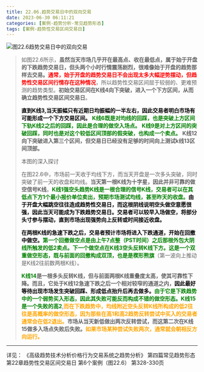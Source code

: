 ```yaml
---
title: 22.06.趋势交易日中的双向交易
date: 2023-06-30 06:11:21
categories: [案例-趋势分析-常见趋势形态]
tags: [案例-趋势性交易区间交易日]
---
```


![图22.6趋势交易日中的双向交易](https://objectstorage.us-phoenix-1.oraclecloud.com/n/axdikqaqm3dc/b/bucket1/o/pa-price-charts%2Ftrends%2Fc22%2FSlide6.JPG)

>
>如图22.6所示，**虽然当天市场几乎开在最高点、收在最低点，属于始于开盘的下跌趋势交易日，但头两个小时行情震荡剧烈，很难像始于开盘的趋势那样去交易。**<font color="red">**通常，始于开盘的趋势交易日不会出现太多大幅逆势摆动，但趋势性交易区间行情存在这种情况**</font>，所以趋势性交易区间屈于较弱的、更难预测的趋势类型。**初始交易区间在K线4向下突破，进入一个下方区间，从而确立趋势性交易区间交易日**。
>
><font color="black">**直到K线3,当天振幅只有近期日均振幅的一半左右，因此交易者明白市场有可能形成一个下方交易区间。**</font>
><font color="green">**K线6既是对均线的回踩，也是突破上方区间下轨K线2之后的回踩，因此是合理的做空入场点。**</font>
><font color="green">**K线9是对上方区间的突破回踩，同时也是对这个较低区间顶部的假突破，也构成一个卖点。**</font>
>**K线12向下突破进入第三个区间，但交易日已经没有足够的时间向上测试k线13区间顶部。**
>
>本图的深入探讨
>
>在图22.6中，市场前一天收于均线下方，而当天开盘是一次多头突破，同时突破了前一天的收盘和均线。**当天第一根K线为十字星，因此并非可靠的做空信号K线**。<font color="green">**K线1强空头趋势K线是一根合理的信号K线，交易者可以在其低点下方1个最小报价单位卖出，预期市场测试均线，甚至昨天的收盘。**</font><font color="black">**由于开盘大幅跳空往往造成趋势性交易日，而这根阴线说明空头做空意愿很强，因此当天可能成为下跌趋势交易日。交易者可以较早入场做空，将部分头寸参与摆动，直到市场出现强势向上反转或时间接近收盘。**</font>
>
><font color="black">**在两根K线的急速下跌之后，交易者预计市场将进入下跌通道，开始在回撤中做空。**</font><font color="green">**第一个回撤做空点是由上午7点整（PST时间）之后那根外包大阴线所触发的低2卖点。下一个做空点在K线3空头反转K线下方。这是一个双重做空形态，既与前面的回撤构成双顶，也是是楔形熊旗**</font>（第一波向上推动是K线2往前数两根K线）。
>
><font color="green">**K线14**</font>**是一根多头反转K线，但与前面两根K线重叠度太高，使其可靠性下降。而且，它处于K线12急速下跌之后一个相对较窄的通道之内，**<font color="black">**因此最好等待出现市场发生突破回踩、形成低点抬升后再去做多。**</font><font color="green">**由于它是下跌趋势中的一个弱势买入形态，因此其失败可能反而构成不错的做空形态。K线15是一个失败的高2**</font>,<font color="orange">**而在下跌趋势中，均线附近空头反转K线所构成的低2往往是高概率的做空形态，因为那些在高1和高2趋势反转尝试中买入的交易者通常会在低2退出。**</font>**市场从当天新低做出两次反转尝试，而这第二次在K线15做多入场点失败后失败。**<font color="orange">**如果市场某种尝试失败两次，通常就会朝相反方向运行。**</font>
>>

---
详见：
《高级趋势技术分析价格行为交易系统之趋势分析》
第四篇常见趋势形态
第22章趋势性交易区间交易日
第6个案例（图22.6）
第328-330页
